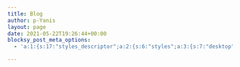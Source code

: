 ```yaml
---
title: Blog
author: p-Yanis
layout: page
date: 2021-05-22T19:26:44+00:00
blocksy_post_meta_options:
  - 'a:1:{s:17:"styles_descriptor";a:2:{s:6:"styles";a:3:{s:7:"desktop";s:0:"";s:6:"tablet";s:0:"";s:6:"mobile";s:0:"";}s:12:"google_fonts";a:0:{}}}'

---
```

